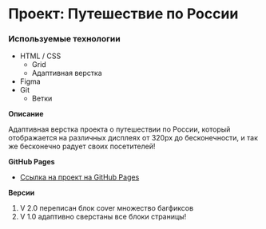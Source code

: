 # Проект: Путешествие по России

### Используемые технологии
* HTML / CSS
  * Grid
  * Адаптивная верстка
* Figma
* Git
  * Ветки


**Описание**

Адаптивная верстка проекта о путешествии по России, который отображается на различных дисплеях от 320px до бесконечности, и так же бесконечно радует своих посетителей!


**GitHub Pages**

* [Ссылка на проект на GitHub Pages](https://mikeloangel.github.io/russian-travel/index.html)

**Версии**

1. V 2.0 переписан блок cover множество багфиксов
2. V 1.0 адаптивно сверстаны все блоки страницы!
